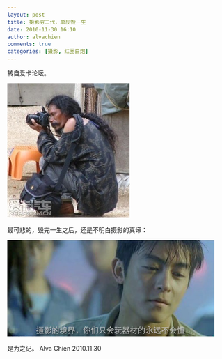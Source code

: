 ```yaml
---
layout: post
title: 摄影穷三代，单反毁一生
date: 2010-11-30 16:10
author: alvachien
comments: true
categories: [摄影, 红圈白炮]
---
```

转自爱卡论坛。

![摄影穷三代，单反毁一生](/assets/uploads/2010/11/20101130_5140628d4ecf8a2ee9d8BNnjlbFKbcjj.jpg)

最可悲的，毁完一生之后，还是不明白摄影的真谛：

![摄影的境界](/assets/uploads/2010/11/3056850938_e8f35b09f7_o.jpg)

是为之记。
Alva Chien
2010.11.30
